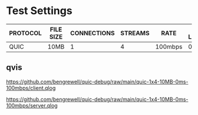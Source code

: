 # Test Settings

|PROTOCOL|FILE SIZE|CONNECTIONS|STREAMS|RATE|ADDED LATENCY|
|---|---|---|---|---|---|
|QUIC|10MB|1|4|100mbps|0ms|

## qvis

https://github.com/bengrewell/quic-debug/raw/main/quic-1x4-10MB-0ms-100mbps/client.qlog

https://github.com/bengrewell/quic-debug/raw/main/quic-1x4-10MB-0ms-100mbps/server.qlog
